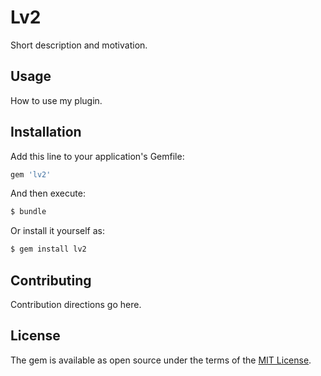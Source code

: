 # Lv2
Short description and motivation.

## Usage
How to use my plugin.

## Installation
Add this line to your application's Gemfile:

```ruby
gem 'lv2'
```

And then execute:
```bash
$ bundle
```

Or install it yourself as:
```bash
$ gem install lv2
```

## Contributing
Contribution directions go here.

## License
The gem is available as open source under the terms of the [MIT License](http://opensource.org/licenses/MIT).
